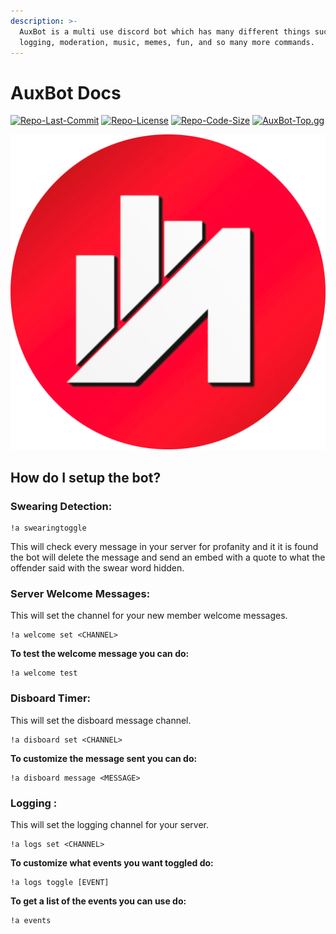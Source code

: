 ```yaml
---
description: >-
  AuxBot is a multi use discord bot which has many different things such as
  logging, moderation, music, memes, fun, and so many more commands.
---
```


# AuxBot Docs

[![Repo-Last-Commit](https://img.shields.io/github/last-commit/Auxtal/AuxBot-Python-Docs?color=purple&label=Last%20Commit&logo=GitHub&logoColor=white)](https://github.com/Auxtal/AuxBot-Python-Docs) [![Repo-License](https://img.shields.io/github/license/Auxtal/AuxBot-Python-Docs?color=orange&label=License&logo=GitHub)](https://github.com/Auxtal/AuxBot-Python-Docs) [![Repo-Code-Size](https://img.shields.io/github/repo-size/Auxtal/AuxBot-Python-Docs?color=blue&label=Repo%20Size&logo=GitHub&logoColor=white)](https://github.com/Auxtal/AuxBot-Python-Docs) [![AuxBot-Top.gg](https://top.gg/api/widget/owner/701301497501188169.svg)](https://top.gg/bot/701301497501188169)

![](.gitbook/assets/auxbot-redesign-circle-logo.png)

## How do I setup the bot?

### Swearing Detection:

```text
!a swearingtoggle
```

This will check every message in your server for profanity and it it is found the bot will delete the message and send an embed with a quote to what the offender said with the swear word hidden.



### Server Welcome Messages:

This will set the channel for your new member welcome messages.

```text
!a welcome set <CHANNEL>
```

**To test the welcome message you can do:**

```text
!a welcome test
```



### Disboard Timer:

This will set the disboard message channel. 

```text
!a disboard set <CHANNEL>
```

**To customize the message sent you can do:**

```text
!a disboard message <MESSAGE>
```

### 

### Logging :

This will set the logging channel for your server. 

```text
!a logs set <CHANNEL>
```

**To customize what events you want toggled do:**

```text
!a logs toggle [EVENT]
```

**To get a list of the events you can use do:**

```text
!a events
```

